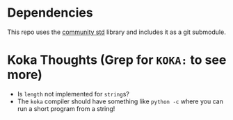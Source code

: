 # Dependencies
This repo uses the [community std](https://github.com/koka-community/std/tree/main) library and includes it as a git submodule.

# Koka Thoughts (Grep for `KOKA:` to see more)
- Is `length` not implemented for `string`s?
- The `koka` compiler should have something like `python -c` where you can run a short program from a string!
